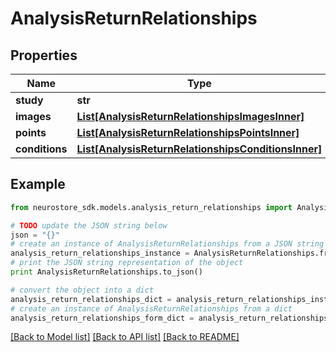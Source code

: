 # AnalysisReturnRelationships


## Properties
Name | Type | Description | Notes
------------ | ------------- | ------------- | -------------
**study** | **str** |  | [optional] 
**images** | [**List[AnalysisReturnRelationshipsImagesInner]**](AnalysisReturnRelationshipsImagesInner.md) |  | [optional] 
**points** | [**List[AnalysisReturnRelationshipsPointsInner]**](AnalysisReturnRelationshipsPointsInner.md) |  | [optional] 
**conditions** | [**List[AnalysisReturnRelationshipsConditionsInner]**](AnalysisReturnRelationshipsConditionsInner.md) |  | [optional] 

## Example

```python
from neurostore_sdk.models.analysis_return_relationships import AnalysisReturnRelationships

# TODO update the JSON string below
json = "{}"
# create an instance of AnalysisReturnRelationships from a JSON string
analysis_return_relationships_instance = AnalysisReturnRelationships.from_json(json)
# print the JSON string representation of the object
print AnalysisReturnRelationships.to_json()

# convert the object into a dict
analysis_return_relationships_dict = analysis_return_relationships_instance.to_dict()
# create an instance of AnalysisReturnRelationships from a dict
analysis_return_relationships_form_dict = analysis_return_relationships.from_dict(analysis_return_relationships_dict)
```
[[Back to Model list]](../README.md#documentation-for-models) [[Back to API list]](../README.md#documentation-for-api-endpoints) [[Back to README]](../README.md)



